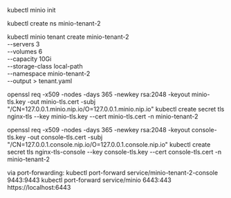 


kubectl minio init 

kubectl create ns minio-tenant-2

kubectl minio tenant create minio-tenant-2       \
--servers                 3                  \
--volumes                 6                   \
--capacity                10Gi          \
--storage-class           local-path    \
--namespace               minio-tenant-2 \
--output > tenant.yaml 

openssl req -x509 -nodes -days 365 -newkey rsa:2048 -keyout minio-tls.key -out minio-tls.cert -subj "/CN=127.0.0.1.minio.nip.io/O=127.0.0.1.minio.nip.io"
kubectl create secret tls nginx-tls --key  minio-tls.key --cert minio-tls.cert -n minio-tenant-2

openssl req -x509 -nodes -days 365 -newkey rsa:2048 -keyout console-tls.key -out console-tls.cert -subj "/CN=127.0.0.1.console.nip.io/O=127.0.0.1.console.nip.io"
kubectl create secret tls nginx-tls-console --key  console-tls.key --cert console-tls.cert -n minio-tenant-2

via port-forwarding:
kubectl port-forward service/minio-tenant-2-console 9443:9443
kubectl port-forward service/minio 6443:443
https://localhost:6443